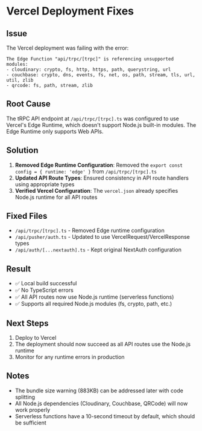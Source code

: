 # Vercel Deployment Fixes

## Issue
The Vercel deployment was failing with the error:
```
The Edge Function "api/trpc/[trpc]" is referencing unsupported modules:
- cloudinary: crypto, fs, http, https, path, querystring, url
- couchbase: crypto, dns, events, fs, net, os, path, stream, tls, url, util, zlib
- qrcode: fs, path, stream, zlib
```

## Root Cause
The tRPC API endpoint at `/api/trpc/[trpc].ts` was configured to use Vercel's Edge Runtime, which doesn't support Node.js built-in modules. The Edge Runtime only supports Web APIs.

## Solution
1. **Removed Edge Runtime Configuration**: Removed the `export const config = { runtime: 'edge' }` from `/api/trpc/[trpc].ts`
2. **Updated API Route Types**: Ensured consistency in API route handlers using appropriate types
3. **Verified Vercel Configuration**: The `vercel.json` already specifies Node.js runtime for all API routes

## Fixed Files
- `/api/trpc/[trpc].ts` - Removed Edge runtime configuration
- `/api/pusher/auth.ts` - Updated to use VercelRequest/VercelResponse types
- `/api/auth/[...nextauth].ts` - Kept original NextAuth configuration

## Result
- ✅ Local build successful
- ✅ No TypeScript errors
- ✅ All API routes now use Node.js runtime (serverless functions)
- ✅ Supports all required Node.js modules (fs, crypto, path, etc.)

## Next Steps
1. Deploy to Vercel
2. The deployment should now succeed as all API routes use the Node.js runtime
3. Monitor for any runtime errors in production

## Notes
- The bundle size warning (883KB) can be addressed later with code splitting
- All Node.js dependencies (Cloudinary, Couchbase, QRCode) will now work properly
- Serverless functions have a 10-second timeout by default, which should be sufficient